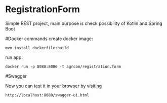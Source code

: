 # RegistrationForm
Simple REST project, main purpose is check possibility of Kotlin and Spring Boot

#Docker commands
create docker image:

    mvn install dockerfile:build
    
run app: 
    
    docker run -p 8080:8080 -t agrcom/registration.form
    
#Swagger

Now you can test it in your browser by visiting 
    
    http://localhost:8080/swagger-ui.html